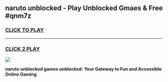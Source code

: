 
## naruto unblocked - Play Unblocked Gmaes & Free #qnm7z
<h3>
<a href="https://news.freeplayer.one?title=naruto_unblocked&ref=24F">CLICK TO PLAY</a></h3>
<hr>

<h3>
<a href="https://news.freeplayer.one?title=naruto_unblocked&ref=24F">CLICK 2 PLAY</a>
  
</h3>

<a href="https://news.freeplayer.one?title=naruto_unblocked&ref=24F/"><img src="https://clearcache.store/games.png"></a>


**naruto unblocked games unblocked: Your Gateway to Fun and Accessible Online Gaming**
